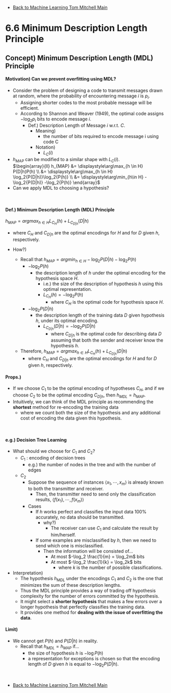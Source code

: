 * [Back to Machine Learning Tom Mitchell Main](../../main.md)

# 6.6 Minimum Description Length Principle

## Concept) Minimum Description Length (MDL) Principle
#### Motivation) Can we prevent overfitting using MDL?
  - Consider the problem of designing a code to transmit messages drawn at random, where the probability of encountering message $i$ is $p_i$.
    - Assigning shorter codes to the most probable message will be efficient.
    - According to Shannon and Weaver (1949), the optimal code assigns $-\log_2 p_i$ bits to encode message $i$.
      - Def.) Description Length of Message $i$ w.r.t. $C$.
        - Meaning)
          - the number of bits required to encode message i using code C
        - Notation)
          - $L_C(i)$
  - $h_{MAP}$ can be modified to a similar shape with $L_C(i)$.   
    $`\begin{array}{ll} h_{MAP} &= \displaystyle\arg\max_{h \in H} P(D|h)P(h) \\
    &= \displaystyle\arg\max_{h \in H} \log_2{P(D|h)}\log_2{P(h)} \\
    &= \displaystyle\arg\min_{h\in H} -\log_2{P(D|h)} -\log_2{P(h)} \end{array}`$
  - Can we apply MDL to choosing a hypothesis?

<br>

#### Def.) Minimum Description Length (MDL) Principle
$h_{MAP} = argmax_{h \in H} L_{C_H}(h) + L_{C_{D|h}}(D|h)$
- where $C_H$ and ${C_{D|h}}$ are the optimal encodings for $H$ and for $D$ given $h$, respectively.

- How?)
  - Recall that $h_{MAP} = argmin_{h\in H} -\log_2{P(D|h)} -\log_2{P(h)}$ 
    - $-\log_2{P(h)}$
      - the description length of $h$ under the optimal encoding for the hypothesis space $H$. 
        - i.e.) the size of the description of hypothesis $h$ using this optimal representation.
        - $L_{C_H}(h) = -\log_2{P(h)}$
          - where $C_H$ is the optimal code for hypothesis space $H$.
    - $-\log_2{P(D|h)}$
      - the description length of the training data $D$ given hypothesis $h$, under its optimal encoding.
        - $L_{C_{D|h}}(D|h) = -\log_2{P(D|h)}$
          - where ${C_{D|h}}$ is the optimal code for describing data $D$ assuming that both the sender and receiver know the hypothesis $h$.
  - Therefore, $h_{MAP} = argmax_{h \in H} L_{C_H}(h) + L_{C_{D|h}}(D|h)$
    - where $C_H$ and ${C_{D|h}}$ are the optimal encodings for $H$ and for $D$ given $h$, respectively. 

#### Props.)
- If we choose $C_1$ to be the optimal encoding of hypotheses $C_H$, and if we choose $C_2$ to be the optimal encoding $C_{D|h}$, then $h_{MDL} = h_{MAP}$.
- Intuitively, we can think of the MDL principle as recommending the **shortest** method for re-encoding the training data
  - where we count both the size of the hypothesis and any additional cost of encoding the data given this hypothesis.

<br>

#### e.g.) Decision Tree Learning
- What should we choose for $C_1$ and $C_2$?
  - $C_1$ : encoding of decision trees
    - e.g.) the number of nodes in the tree and with the number of edges
  - $C_2$
    - Suppose the sequence of instances $\langle x_1, \cdots, x_m \rangle$ is already known to both the transmitter and receiver.
      - Then, the transmitter need to send only the classification results, $\langle f(x_1), \cdots, f(x_m) \rangle$
    - Cases
      - If $h$ works perfect and classifies the input data 100% accurately, no data should be transmitted.
        - why?)
          - The receiver can use $C_1$ and calculate the result by him/herself.
      - If some examples are misclassified by $h$, then we need to send which one is misclassified.
        - Then the information will be consisted of...
          - At most $-\log_2 \frac{1}{m} = \log_2m$ bits
          - At most $-\log_2 \frac{1}{k} = \log_2k$ bits
            - where $k$ is the number of possible classifications.
- Interpretation)
  - The hypothesis $h_{MDL}$ under the encodings $C_1$ and $C_2$ is the one that minimizes the sum of these description lengths.
  - Thus the MDL principle provides a way of trading off hypothesis complexity for the number of errors committed by the hypothesis.
  - It might select a **shorter hypothesis** that makes a few errors over a longer hypothesis that perfectly classifies the training data.
  - It provides one method for **dealing with the issue of overfitting the data**.

#### Limit)
- We cannot get $P(h)$ and $P(D|h)$ in reality.
  - Recall that $h_{MDL} = h_{MAP}$ if... 
    - the size of hypothesis $h$ is $-\log{P(h)}$ 
    - a representation for exceptions is chosen so that the encoding length of $D$ given $h$ is equal to $-\log_2{P(D|h)}$.










<br>

* [Back to Machine Learning Tom Mitchell Main](../../main.md)